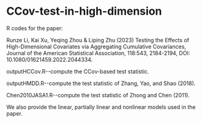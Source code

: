 # CCov-test-in-high-dimension
R codes for the paper:

Runze Li, Kai Xu, Yeqing Zhou & Liping Zhu (2023) Testing the Effects of High-Dimensional Covariates via Aggregating Cumulative Covariances, Journal of the American Statistical Association, 118:543, 2184-2194, DOI: 10.1080/01621459.2022.2044334.

outputHCCov.R--compute the CCov-based test statistic.

outputHMDD.R--compute the test statistic of Zhang, Yao, and Shao (2018).

Chen2010JASA1.R--compute the test statistic of Zhong and Chen (2011).

We also provide the linear, partially linear and nonlinear models used in the paper.


